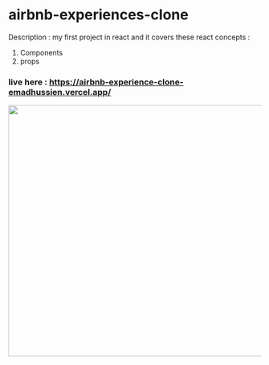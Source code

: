 # airbnb-experiences-clone

Description : my first project in react and it covers these react concepts :
1. Components
2. props

### live here : https://airbnb-experience-clone-emadhussien.vercel.app/

<img src = "https://user-images.githubusercontent.com/31719363/166428450-814412d2-0ad6-4107-b4c7-7555fd9d6c90.png" width = 600px; height = 500px />





